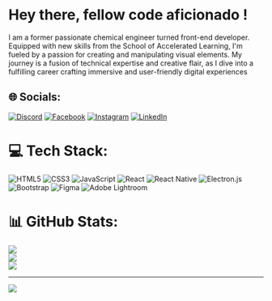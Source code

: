 # Hey there, fellow code aficionado !
 I am a former passionate chemical engineer turned front-end developer. Equipped with new skills from the School of Accelerated Learning, I'm fueled by a passion for creating and manipulating visual elements. My journey is a fusion of technical expertise and creative flair, as I dive into a fulfilling career crafting immersive and user-friendly digital experiences


## 🌐 Socials:
[![Discord](https://img.shields.io/badge/Discord-%237289DA.svg?logo=discord&logoColor=white)](https://discord.gg/faizan#4256) [![Facebook](https://img.shields.io/badge/Facebook-%231877F2.svg?logo=Facebook&logoColor=white)](https://facebook.com/https://www.facebook.com/sayedfaizan.sajid) [![Instagram](https://img.shields.io/badge/Instagram-%23E4405F.svg?logo=Instagram&logoColor=white)](https://instagram.com/sayyed_faizaan) [![LinkedIn](https://img.shields.io/badge/LinkedIn-%230077B5.svg?logo=linkedin&logoColor=white)](https://linkedin.com/in/www.linkedin.com/in/faizan-sajid-23b52621a) 

# 💻 Tech Stack:
![HTML5](https://img.shields.io/badge/html5-%23E34F26.svg?style=for-the-badge&logo=html5&logoColor=white) ![CSS3](https://img.shields.io/badge/css3-%231572B6.svg?style=for-the-badge&logo=css3&logoColor=white) ![JavaScript](https://img.shields.io/badge/javascript-%23323330.svg?style=for-the-badge&logo=javascript&logoColor=%23F7DF1E) ![React](https://img.shields.io/badge/react-%2320232a.svg?style=for-the-badge&logo=react&logoColor=%2361DAFB) ![React Native](https://img.shields.io/badge/react_native-%2320232a.svg?style=for-the-badge&logo=react&logoColor=%2361DAFB) ![Electron.js](https://img.shields.io/badge/Electron-191970?style=for-the-badge&logo=Electron&logoColor=white) ![Bootstrap](https://img.shields.io/badge/bootstrap-%238511FA.svg?style=for-the-badge&logo=bootstrap&logoColor=white) ![Figma](https://img.shields.io/badge/figma-%23F24E1E.svg?style=for-the-badge&logo=figma&logoColor=white) ![Adobe Lightroom](https://img.shields.io/badge/Adobe%20Lightroom-31A8FF.svg?style=for-the-badge&logo=Adobe%20Lightroom&logoColor=white)
# 📊 GitHub Stats:
![](https://github-readme-stats.vercel.app/api?username=faizan-sajid88&theme=react&hide_border=false&include_all_commits=true&count_private=true)<br/>
![](https://github-readme-streak-stats.herokuapp.com/?user=faizan-sajid88&theme=react&hide_border=false)<br/>
![](https://github-readme-stats.vercel.app/api/top-langs/?username=faizan-sajid88&theme=react&hide_border=false&include_all_commits=true&count_private=true&layout=compact)

---
[![](https://visitcount.itsvg.in/api?id=faizan-sajid88&icon=0&color=1)](https://visitcount.itsvg.in)

<!-- Proudly created with GPRM ( https://gprm.itsvg.in ) -->
